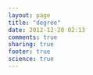 ```yaml
---
layout: page
title: "degree"
date: 2012-12-20 02:13
comments: true
sharing: true
footer: true
science: true
---
```

